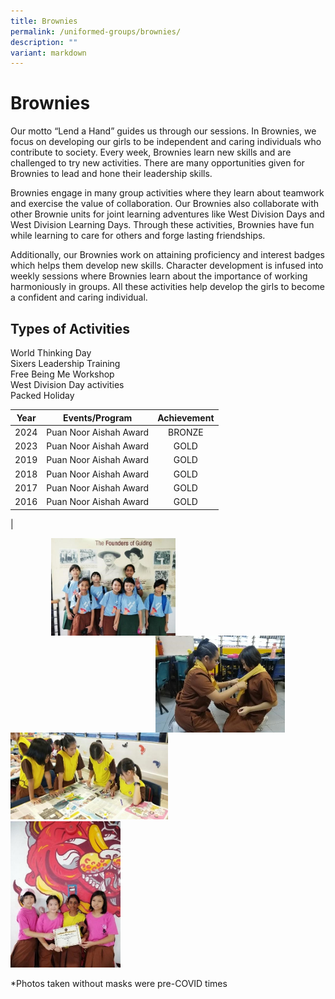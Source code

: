 ```yaml
---
title: Brownies
permalink: /uniformed-groups/brownies/
description: ""
variant: markdown
---
```

# Brownies

Our motto “Lend a Hand” guides us through our sessions. In Brownies, we focus on developing our girls to be independent and caring individuals who contribute to society. Every week, Brownies learn new skills and are challenged to try new activities. There are many opportunities given for Brownies to lead and hone their leadership skills.<br>

Brownies engage in many group activities where they learn about teamwork and exercise the value of collaboration. Our Brownies also collaborate with other Brownie units for joint learning adventures like West Division Days and West Division Learning Days. Through these activities, Brownies have fun while learning to care for others and forge lasting friendships.<br>

Additionally, our Brownies work on attaining proficiency and interest badges which helps them develop new skills. Character development is infused into weekly sessions where Brownies learn about the importance of working harmoniously in groups. All these activities help develop the girls to become a confident and caring individual.

  

Types of Activities
-------------------

World Thinking Day   
Sixers Leadership Training   
Free Being Me Workshop   
West Division Day activities   
Packed Holiday

| Year |     Events/Program     | Achievement |
|:----:|:----------------------:|:-----------:|
| 2024 | Puan Noor Aishah Award | BRONZE |
| 2023 | Puan Noor Aishah Award | GOLD |
| 2019 | Puan Noor Aishah Award | GOLD |
| 2018 | Puan Noor Aishah Award | GOLD |
| 2017 | Puan Noor Aishah Award | GOLD |
| 2016 | Puan Noor Aishah Award | GOLD |
|

<img src="/images/ZHPS%20Experience/Uniformed%20Groups/Brownies_1.jpg" style="width:39.5%;margin-left:65px;" align="left">
<img src="/images/ZHPS%20Experience/Uniformed%20Groups/Brownies_3.jpg" style="width:41%;margin-right:65px;" align="right">

<br clear="left">

<img src="/images/ZHPS%20Experience/Uniformed%20Groups/Brownies_4.jpg" style="width:50%">
<br>
 <img src="/images/ZHPS%20Experience/Uniformed%20Groups/Brownies_2.jpg" style="width:35%">




\*Photos taken without masks were pre-COVID times